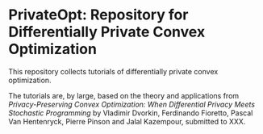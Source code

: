 # PrivateOpt: Repository for Differentially Private Convex Optimization

This repository collects tutorials of differentially private convex optimization. 

The tutorials are, by large, based on the theory and applications from *Privacy-Preserving Convex Optimization: When Differential Privacy Meets Stochastic Programming* by Vladimir Dvorkin, Ferdinando Fioretto, Pascal Van Hentenryck, Pierre Pinson and Jalal Kazempour, submitted to XXX. 

